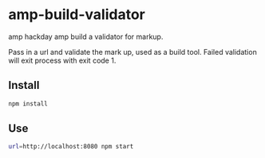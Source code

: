 # amp-build-validator
amp hackday amp build a validator for markup.

Pass in a url and validate the mark up, used as a build tool. Failed validation will exit process with exit code 1.

## Install

```Bash
npm install
```

## Use

```Bash
url=http://localhost:8080 npm start
```
